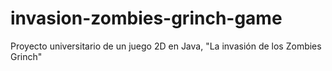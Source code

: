 # invasion-zombies-grinch-game
Proyecto universitario de un juego 2D en Java, "La invasión de los Zombies Grinch"

